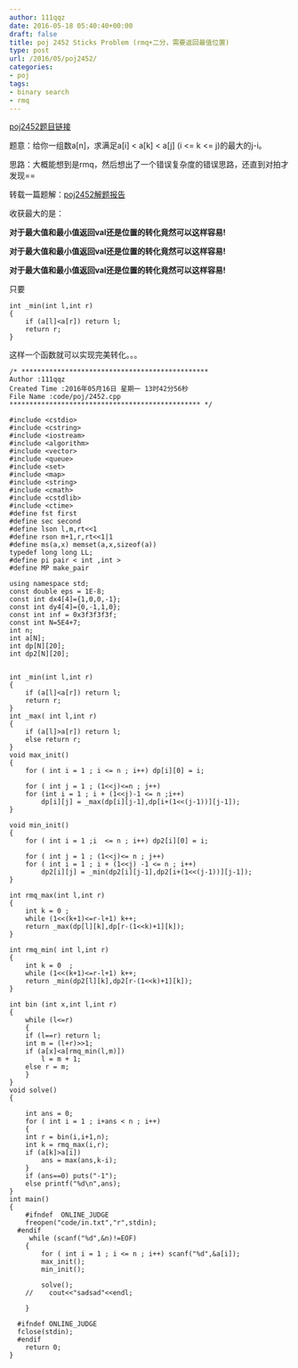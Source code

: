 ```yaml
---
author: 111qqz
date: 2016-05-18 05:40:40+00:00
draft: false
title: poj 2452 Sticks Problem (rmq+二分，需要返回最值位置)
type: post
url: /2016/05/poj2452/
categories:
- poj
tags:
- binary search
- rmq
---
```


[poj2452题目链接](http://poj.org/problem?id=2452)

题意：给你一组数a[n]，求满足a[i] < a[k] < a[j] (i <= k <= j)的最大的j-i。

思路：大概能想到是rmq，然后想出了一个错误复杂度的错误思路，还直到对拍才发现==

转载一篇题解：[poj2452解题报告](http://blog.csdn.net/ahfywff/article/details/7599613)



收获最大的是：

**对于最大值和最小值返回val还是位置的转化竟然可以这样容易!**

**对于最大值和最小值返回val还是位置的转化竟然可以这样容易!**

**对于最大值和最小值返回val还是位置的转化竟然可以这样容易!**

只要

 

    
    int _min(int l,int r)
    {
        if (a[l]<a[r]) return l;
        return r;
    }




这样一个函数就可以实现完美转化。。。







 

    
    /* ***********************************************
    Author :111qqz
    Created Time :2016年05月16日 星期一 13时42分56秒
    File Name :code/poj/2452.cpp
    ************************************************ */
    
    #include <cstdio>
    #include <cstring>
    #include <iostream>
    #include <algorithm>
    #include <vector>
    #include <queue>
    #include <set>
    #include <map>
    #include <string>
    #include <cmath>
    #include <cstdlib>
    #include <ctime>
    #define fst first
    #define sec second
    #define lson l,m,rt<<1
    #define rson m+1,r,rt<<1|1
    #define ms(a,x) memset(a,x,sizeof(a))
    typedef long long LL;
    #define pi pair < int ,int >
    #define MP make_pair
    
    using namespace std;
    const double eps = 1E-8;
    const int dx4[4]={1,0,0,-1};
    const int dy4[4]={0,-1,1,0};
    const int inf = 0x3f3f3f3f;
    const int N=5E4+7;
    int n;
    int a[N];
    int dp[N][20];
    int dp2[N][20];
    
    
    int _min(int l,int r)
    {
        if (a[l]<a[r]) return l;
        return r;
    }
    int _max( int l,int r)
    {
        if (a[l]>a[r]) return l;
        else return r;
    }
    void max_init()
    {
        for ( int i = 1 ; i <= n ; i++) dp[i][0] = i;
    
        for ( int j = 1 ; (1<<j)<=n ; j++)
    	for (int i = 1 ; i + (1<<j)-1 <= n ;i++)
    	    dp[i][j] = _max(dp[i][j-1],dp[i+(1<<(j-1))][j-1]);
    }
    
    void min_init()
    {
        for ( int i = 1 ;i  <= n ; i++) dp2[i][0] = i;
    
        for ( int j = 1 ; (1<<j)<= n ; j++)
    	for ( int i = 1 ; i + (1<<j) -1 <= n ; i++)
    	    dp2[i][j] = _min(dp2[i][j-1],dp2[i+(1<<(j-1))][j-1]);
    }
    
    int rmq_max(int l,int r)
    {
        int k = 0 ;
        while (1<<(k+1)<=r-l+1) k++;
        return _max(dp[l][k],dp[r-(1<<k)+1][k]);
    }
    
    int rmq_min( int l,int r)
    {
        int k = 0  ;
        while (1<<(k+1)<=r-l+1) k++;
        return _min(dp2[l][k],dp2[r-(1<<k)+1][k]);
    }
    
    int bin (int x,int l,int r)
    {
        while (l<=r)
        {
    	if (l==r) return l;
    	int m = (l+r)>>1;
    	if (a[x]<a[rmq_min(l,m)])
    	    l = m + 1;
    	else r = m;
        }
    }
    void solve()
    {
    
        int ans = 0;
        for ( int i = 1 ; i+ans < n ; i++)
        {
    	int r = bin(i,i+1,n);
    	int k = rmq_max(i,r);
    	if (a[k]>a[i])
    	    ans = max(ans,k-i);
        }
        if (ans==0) puts("-1");
        else printf("%d\n",ans);
    }
    int main()
    {
    	#ifndef  ONLINE_JUDGE 
    	freopen("code/in.txt","r",stdin);
      #endif
    	 while (scanf("%d",&n)!=EOF)
    	{
    	    for ( int i = 1 ; i <= n ; i++) scanf("%d",&a[i]);
    	    max_init();
    	    min_init();
    
    	    solve();
    	//    cout<<"sadsad"<<endl;
    
    	}
    
      #ifndef ONLINE_JUDGE  
      fclose(stdin);
      #endif
        return 0;
    }
    




